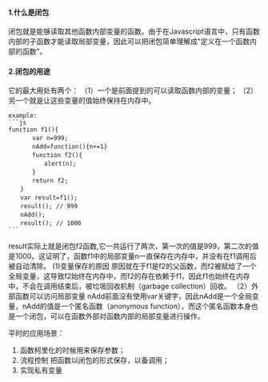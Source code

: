 #### 1.什么是闭包
闭包就是能够读取其他函数内部变量的函数。由于在Javascript语言中，只有函数内部的子函数才能读取局部变量，因此可以把闭包简单理解成"定义在一个函数内部的函数"。

#### 2.闭包的用途
它的最大用处有两个：
（1）一个是前面提到的可以读取函数内部的变量；
（2）另一个就是让这些变量的值始终保持在内存中。

    example:
    ```js
    function f1(){
    　　　　var n=999;
    　　　　nAdd=function(){n+=1}
    　　　　function f2(){
    　　　　　　alert(n);
    　　　　}
    　　　　return f2;
    　　}
    　　var result=f1();
    　　result(); // 999
    　　nAdd();
    　　result(); // 1000
    ```
result实际上就是闭包f2函数,它一共运行了两次，第一次的值是999，第二次的值是1000。这证明了，函数f1中的局部变量n一直保存在内存中，并没有在f1调用后被自动清除。
(1)变量保存的原因
原因就在于f1是f2的父函数，而f2被赋给了一个全局变量，这导致f2始终在内存中，而f2的存在依赖于f1，因此f1也始终在内存中，不会在调用结束后，被垃圾回收机制（garbage collection）回收。
（2）外部函数可以访问局部变量
nAdd前面没有使用var关键字，因此nAdd是一个全局变量，nAdd的值是一个匿名函数（anonymous function），而这个匿名函数本身也是一个闭包，可以在函数外部对函数内部的局部变量进行操作。


平时的应用场景：
1. 函数柯里化的时候用来保存参数；
2. 流程控制 把函数以闭包的形式保存，以备调用；
3. 实现私有变量
